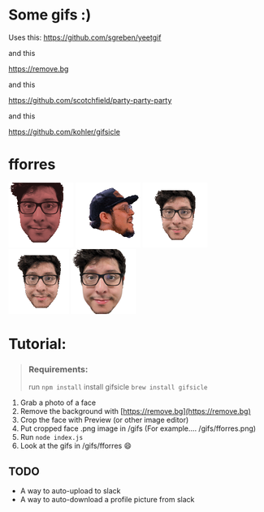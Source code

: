 # Some gifs :)

Uses this:
https://github.com/sgreben/yeetgif

and this

https://remove.bg

and this

https://github.com/scotchfield/party-party-party

and this

https://github.com/kohler/gifsicle

# fforres

![](./gifs/fforres/party-fforres.gif)
![](./gifs/fforres/fforres-intensifies.gif)
![](./gifs/fforres/fforres-roll.gif)
![](./gifs/fforres/fforres-wobble.gif)
![](./gifs/fforres/fforres.png)

# Tutorial:

> ### Requirements:
>
> run `npm install`
> install gifsicle `brew install gifsicle`

1. Grab a photo of a face
2. Remove the background with [https://remove.bg](https://remove.bg)
3. Crop the face with Preview (or other image editor)
4. Put cropped face .png image in /gifs (For example.... /gifs/fforres.png)
5. Run `node index.js`
6. Look at the gifs in /gifs/fforres :smile:


## TODO
- A way to auto-upload to slack
- A way to auto-download a profile picture from slack